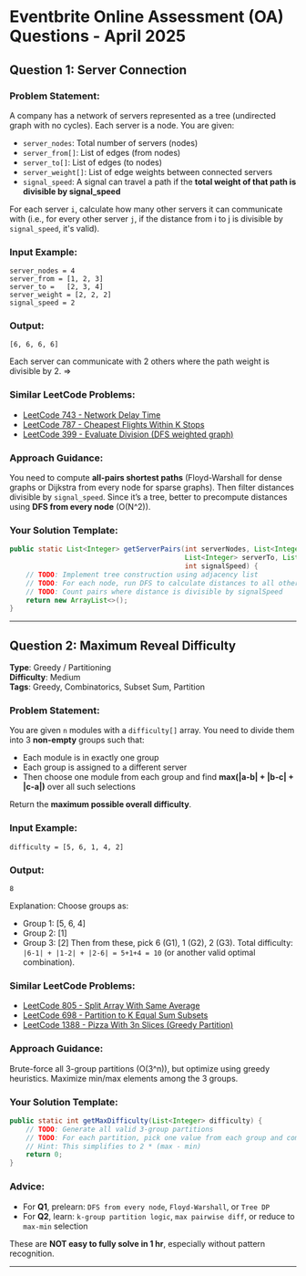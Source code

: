 
# Eventbrite Online Assessment (OA) Questions - April 2025

## Question 1: Server Connection
  
### Problem Statement:
A company has a network of servers represented as a tree (undirected graph with no cycles). Each server is a node. You are given:
- `server_nodes`: Total number of servers (nodes)
- `server_from[]`: List of edges (from nodes)
- `server_to[]`: List of edges (to nodes)
- `server_weight[]`: List of edge weights between connected servers
- `signal_speed`: A signal can travel a path if the **total weight of that path is divisible by signal_speed**

For each server `i`, calculate how many other servers it can communicate with (i.e., for every other server `j`, if the distance from i to j is divisible by `signal_speed`, it's valid).

### Input Example:
```text
server_nodes = 4
server_from = [1, 2, 3]
server_to =   [2, 3, 4]
server_weight = [2, 2, 2]
signal_speed = 2
```

### Output:
```text
[6, 6, 6, 6]
```

Each server can communicate with 2 others where the path weight is divisible by 2. => 

### Similar LeetCode Problems:
- [LeetCode 743 - Network Delay Time](https://leetcode.com/problems/network-delay-time/)  
- [LeetCode 787 - Cheapest Flights Within K Stops](https://leetcode.com/problems/cheapest-flights-within-k-stops/)  
- [LeetCode 399 - Evaluate Division (DFS weighted graph)](https://leetcode.com/problems/evaluate-division/)  

### Approach Guidance:
You need to compute **all-pairs shortest paths** (Floyd-Warshall for dense graphs or Dijkstra from every node for sparse graphs). Then filter distances divisible by `signal_speed`. Since it’s a tree, better to precompute distances using **DFS from every node** (O(N^2)).

### Your Solution Template:
```java
public static List<Integer> getServerPairs(int serverNodes, List<Integer> serverFrom,
                                           List<Integer> serverTo, List<Integer> serverWeight,
                                           int signalSpeed) {
    // TODO: Implement tree construction using adjacency list
    // TODO: For each node, run DFS to calculate distances to all others
    // TODO: Count pairs where distance is divisible by signalSpeed
    return new ArrayList<>();
}
```

---

## Question 2: Maximum Reveal Difficulty
**Type**: Greedy / Partitioning  
**Difficulty**: Medium  
**Tags**: Greedy, Combinatorics, Subset Sum, Partition

### Problem Statement:
You are given `n` modules with a `difficulty[]` array. You need to divide them into 3 **non-empty** groups such that:
- Each module is in exactly one group
- Each group is assigned to a different server
- Then choose one module from each group and find **max(|a-b| + |b-c| + |c-a|)** over all such selections

Return the **maximum possible overall difficulty**.

### Input Example:
```text
difficulty = [5, 6, 1, 4, 2]
```

### Output:
```text
8
```

Explanation: Choose groups as:
- Group 1: [5, 6, 4]
- Group 2: [1]
- Group 3: [2]
Then from these, pick 6 (G1), 1 (G2), 2 (G3). Total difficulty: `|6-1| + |1-2| + |2-6| = 5+1+4 = 10` (or another valid optimal combination).

### Similar LeetCode Problems:
- [LeetCode 805 - Split Array With Same Average](https://leetcode.com/problems/split-array-with-same-average/)  
- [LeetCode 698 - Partition to K Equal Sum Subsets](https://leetcode.com/problems/partition-to-k-equal-sum-subsets/)  
- [LeetCode 1388 - Pizza With 3n Slices (Greedy Partition)](https://leetcode.com/problems/pizza-with-3n-slices/)

### Approach Guidance:
Brute-force all 3-group partitions (O(3^n)), but optimize using greedy heuristics. Maximize min/max elements among the 3 groups.

### Your Solution Template:
```java
public static int getMaxDifficulty(List<Integer> difficulty) {
    // TODO: Generate all valid 3-group partitions
    // TODO: For each partition, pick one value from each group and compute max(|a-b| + |b-c| + |c-a|)
    // Hint: This simplifies to 2 * (max - min)
    return 0;
}
```


### Advice:
- For **Q1**, prelearn: `DFS from every node`, `Floyd-Warshall`, or `Tree DP`
- For **Q2**, learn: `k-group partition logic`, `max pairwise diff`, or reduce to `max-min` selection

These are **NOT easy to fully solve in 1 hr**, especially without pattern recognition.

---
